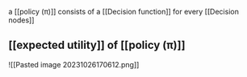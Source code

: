a [[policy (π)]] consists of a [[Decision function]] for every [[Decision nodes]] 

## [[expected utility]] of [[policy (π)]] 
![[Pasted image 20231026170612.png]]